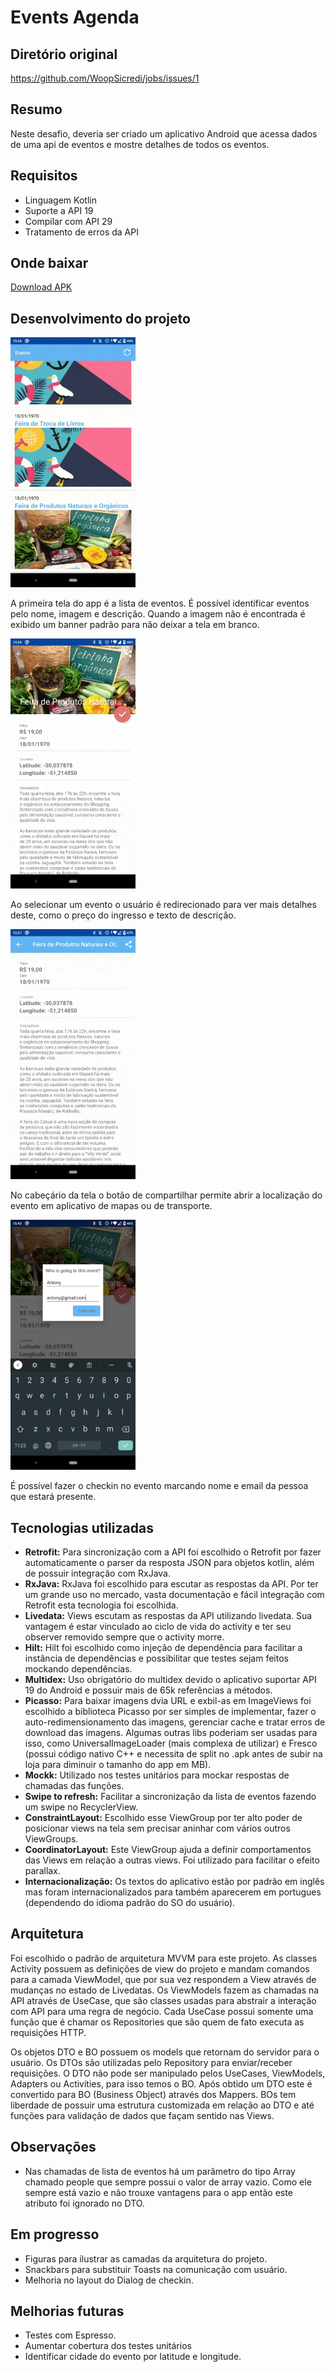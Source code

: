 # Events Agenda

## Diretório original

https://github.com/WoopSicredi/jobs/issues/1

## Resumo

Neste desafio, deveria ser criado um aplicativo Android que acessa dados de uma api de eventos e mostre detalhes de todos os eventos.

## Requisitos

- Linguagem Kotlin
- Suporte a API 19
- Compilar com API 29
- Tratamento de erros da API

## Onde baixar

[Download APK](https://github.com/Leo-Neves/EventsAgenda/releases/tag/v1.0)

## Desenvolvimento do projeto

<img src="img/home.gif" width="200">

A primeira tela do app é a lista de eventos. É possível identificar eventos pelo nome, imagem e descrição. Quando a imagem não é encontrada é exibido um banner padrão para não deixar a tela em branco.

<img src="img/parallax.gif" width="200">

Ao selecionar um evento o usuário é redirecionado para ver mais detalhes deste, como o preço do ingresso e texto de descrição.

<img src="img/share.gif" width="200">

 No cabeçário da tela o botão de compartilhar permite abrir a localização do evento em aplicativo de mapas ou de transporte.

 <img src="img/checkin.png" width="200">

 É possível fazer o checkin no evento marcando nome e email da pessoa que estará presente.

## Tecnologias utilizadas

- **Retrofit:** Para sincronização com a API foi escolhido o Retrofit por fazer automaticamente o parser da resposta JSON para objetos kotlin, além de possuir integração com RxJava.
- **RxJava:** RxJava foi escolhido para escutar as respostas da API. Por ter um grande uso no mercado, vasta documentação e fácil integração com Retrofit esta tecnologia foi escolhida.
- **Livedata:** Views escutam as respostas da API utilizando livedata. Sua vantagem é estar vinculado ao ciclo de vida do activity e ter seu observer removido sempre que o activity morre.
- **Hilt:** Hilt foi escolhido como injeção de dependência para facilitar a instância de dependências e possibilitar que testes sejam feitos mockando dependências.
- **Multidex:** Uso obrigatório do multidex devido o aplicativo suportar API 19 do Android e possuir mais de 65k referências a métodos.
- **Picasso:** Para baixar imagens dvia URL e exbil-as em ImageViews foi escolhido a biblioteca Picasso por ser simples de implementar, fazer o auto-redimensionamento das imagens, gerenciar cache e tratar erros de download das imagens. Algumas outras libs poderiam ser usadas para isso, como UniversalImageLoader (mais complexa de utilizar) e Fresco (possui código nativo C++ e necessita de split no .apk antes de subir na loja para diminuir o tamanho do app em MB).
- **Mockk:** Utilizado nos testes unitários para mockar respostas de chamadas das funções.
- **Swipe to refresh:** Facilitar a sincronização da lista de eventos fazendo um swipe no RecyclerView.
- **ConstraintLayout:** Escolhido esse ViewGroup por ter alto poder de posicionar views na tela sem precisar aninhar com vários outros ViewGroups.
- **CoordinatorLayout:** Este ViewGroup ajuda a definir comportamentos das Views em relação a outras views. Foi utilizado para facilitar o efeito parallax.
- **Internacionalização:** Os textos do aplicativo estão por padrão em inglês mas foram internacionalizados para também aparecerem em portugues (dependendo do idioma padrão do SO do usuário).

## Arquitetura
  Foi escolhido o padrão de arquitetura MVVM para este projeto. As classes Activity possuem as definições de view do projeto e mandam comandos para a camada ViewModel, que por sua vez respondem a View através de mudanças no estado de Livedatas. Os ViewModels fazem as chamadas na API através de UseCase, que são classes usadas para abstrair a interação com API para uma regra de negócio. Cada UseCase possui somente uma função que é chamar os Repositories que são quem de fato executa as requisições HTTP.

  Os objetos DTO e BO possuem os models que retornam do servidor para o usuário. Os DTOs são utilizadas pelo Repository para enviar/receber requisições. O DTO não pode ser manipulado pelos UseCases, ViewModels, Adapters ou Activities, para isso temos o BO. Após obtido um DTO este é convertido para BO (Business Object) através dos Mappers. BOs tem liberdade de possuir uma estrutura customizada em relação ao DTO e até funções para validação de dados que façam sentido nas Views.

## Observações
 - Nas chamadas de lista de eventos há um parâmetro do tipo Array chamado people que sempre possui o valor de array vazio. Como ele sempre está vazio e não trouxe vantagens para o app então este atributo foi ignorado no DTO.

## Em progresso
- Figuras para ilustrar as camadas da arquitetura do projeto.
- Snackbars para substituir Toasts na comunicação com usuário.
- Melhoria no layout do Dialog de checkin.

## Melhorias futuras
- Testes com Espresso.
- Aumentar cobertura dos testes unitários
- Identificar cidade do evento por latitude e longitude.
